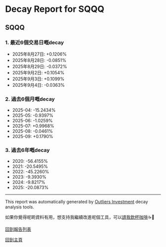 # Decay Report for SQQQ

## SQQQ

### 1. 最近6個交易日嘅decay

- 2025年8月27日: +0.1206%
- 2025年8月28日: -0.0851%
- 2025年8月29日: -0.0372%
- 2025年9月2日: +0.1054%
- 2025年9月3日: +0.1099%
- 2025年9月4日: -0.0363%

### 2. 過去6個月嘅decay

- 2025-04: -15.2434%
- 2025-05: -0.9397%
- 2025-06: -1.0259%
- 2025-07: +0.9968%
- 2025-08: -0.0461%
- 2025-09: +0.1790%

### 3. 過去6年嘅decay

- 2020: -56.4155%
- 2021: -20.5495%
- 2022: -45.2260%
- 2023: -9.3930%
- 2024: -9.8217%
- 2025: -20.0873%

------------------------------
This report was automatically generated by [Outliers Investment](https://outliersecon.github.io/Outliers-Investment/) decay analysis tools.

如果你覺得呢啲資料有用，想支持我繼續改進呢個工具，可以[請我飲杯咖啡](https://buymeacoffee.com/outliersecon)☕🙏

[回到報告列表](https://outliersecon.github.io/Outliers-Investment/reports/reports_public)

[回到主頁](https://outliersecon.github.io/Outliers-Investment/)